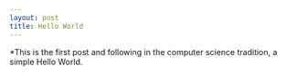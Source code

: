 ```yaml
---
layout: post
title: Hello World
---
```


*This is the first post and following in the computer science tradition, a simple Hello World.
